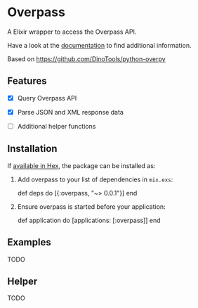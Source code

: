 # Overpass

A Elixir wrapper to access the Overpass API.

Have a look at the [documentation](http://python-overpy.readthedocs.org/) to find additional information.

Based on https://github.com/DinoTools/python-overpy

## Features

* [x] Query Overpass API
* [x] Parse JSON and XML response data
* [ ] Additional helper functions


## Installation

If [available in Hex](https://hex.pm/docs/publish), the package can be installed as:

  1. Add overpass to your list of dependencies in `mix.exs`:

        def deps do
          [{:overpass, "~> 0.0.1"}]
        end

  2. Ensure overpass is started before your application:

        def application do
          [applications: [:overpass]]
        end

## Examples

TODO

## Helper

TODO
